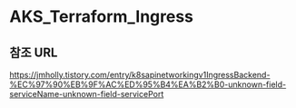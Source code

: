 # AKS_Terraform_Ingress
## 참조 URL
https://jmholly.tistory.com/entry/k8sapinetworkingv1IngressBackend-%EC%97%90%EB%9F%AC%ED%95%B4%EA%B2%B0-unknown-field-serviceName-unknown-field-servicePort